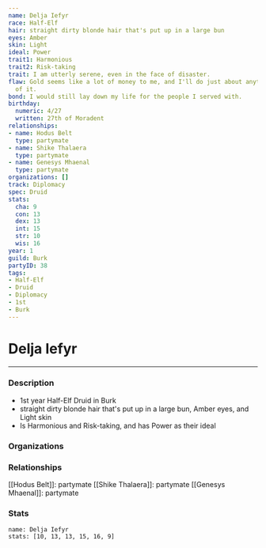 ```yaml
---
name: Delja Iefyr
race: Half-Elf
hair: straight dirty blonde hair that's put up in a large bun
eyes: Amber
skin: Light
ideal: Power
trait1: Harmonious
trait2: Risk-taking
trait: I am utterly serene, even in the face of disaster.
flaw: Gold seems like a lot of money to me, and I'll do just about anything for more
  of it.
bond: I would still lay down my life for the people I served with.
birthday:
  numeric: 4/27
  written: 27th of Moradent
relationships:
- name: Hodus Belt
  type: partymate
- name: Shike Thalaera
  type: partymate
- name: Genesys Mhaenal
  type: partymate
organizations: []
track: Diplomacy
spec: Druid
stats:
  cha: 9
  con: 13
  dex: 13
  int: 15
  str: 10
  wis: 16
year: 1
guild: Burk
partyID: 38
tags:
- Half-Elf
- Druid
- Diplomacy
- 1st
- Burk
---
```

# Delja Iefyr
---
### Description
- 1st year Half-Elf Druid in Burk
- straight dirty blonde hair that's put up in a large bun, Amber eyes, and Light skin
- Is Harmonious and Risk-taking, and has Power as their ideal

### Organizations
### Relationships
[[Hodus Belt]]: partymate
[[Shike Thalaera]]: partymate
[[Genesys Mhaenal]]: partymate
### Stats
```statblock
name: Delja Iefyr
stats: [10, 13, 13, 15, 16, 9]
```